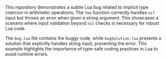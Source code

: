 This repository demonstrates a subtle Lua bug related to implicit type coercion in arithmetic operations. The `foo` function correctly handles `nil` input but throws an error when given a string argument. This showcases a scenario where input validation beyond `nil` checks is necessary for robust Lua code.

The `bug.lua` file contains the buggy code, while `bugSolution.lua` presents a solution that explicitly handles string input, preventing the error. This example highlights the importance of type-safe coding practices in Lua to avoid runtime errors.